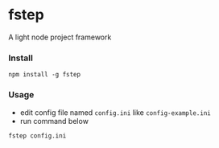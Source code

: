 fstep
====

A light node project framework

### Install

```
npm install -g fstep
```

### Usage

* edit config file named `config.ini` like `config-example.ini`
* run command below

```
fstep config.ini
```

